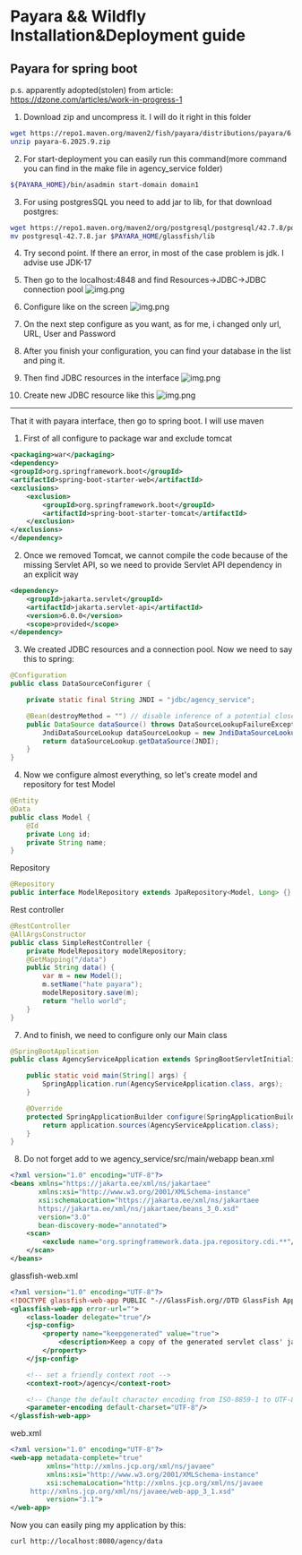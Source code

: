 # Payara && Wildfly Installation&Deployment guide

## Payara for spring boot

p.s. apparently adopted(stolen) from article: https://dzone.com/articles/work-in-progress-1

1. Download zip and uncompress it. I will do it right in this folder
```bash
wget https://repo1.maven.org/maven2/fish/payara/distributions/payara/6.2025.9/payara-6.2025.9.zip
unzip payara-6.2025.9.zip
```

2. For start-deployment you can easily run this command(more command you can find in the make file in agency_service folder)
```bash
${PAYARA_HOME}/bin/asadmin start-domain domain1
```

3. For using postgresSQL you need to add jar to lib, for that download postgres:
```bash
wget https://repo1.maven.org/maven2/org/postgresql/postgresql/42.7.8/postgresql-42.7.8.jar
mv postgresql-42.7.8.jar $PAYARA_HOME/glassfish/lib
```

4. Try second point. If there an error, in most of the case problem is jdk. I advise use JDK-17 

5. Then go to the localhost:4848 and find Resources->JDBC->JDBC connection pool
![img.png](resources/img.png)
6. Configure like on the screen
![img.png](resources/configurationPostgres.png)
7. On the next step configure as you want, as for me, i changed only url, URL, User and Password
8. After you finish your configuration, you can find your database in the list and ping it.
9. Then find JDBC resources in the interface
![img.png](resources/jdbcResources.png)
10. Create new JDBC resource like this
![img.png](resources/createResources.png)
---
That it with payara interface, then go to spring boot. I will use maven
1. First of all configure to package war and exclude tomcat
```xml
<packaging>war</packaging>
<dependency>
<groupId>org.springframework.boot</groupId>
<artifactId>spring-boot-starter-web</artifactId>
<exclusions>
    <exclusion>
        <groupId>org.springframework.boot</groupId>
        <artifactId>spring-boot-starter-tomcat</artifactId>
    </exclusion>
</exclusions>
</dependency>
```
2. Once we removed Tomcat, we cannot compile the code because of the missing Servlet API, so we need to provide Servlet API dependency in an explicit way
```xml
<dependency>
    <groupId>jakarta.servlet</groupId>
    <artifactId>jakarta.servlet-api</artifactId>
    <version>6.0.0</version>
    <scope>provided</scope>
</dependency>
```
3. We created JDBC resources and a connection pool. Now we need to say this to spring: 
```java
@Configuration
public class DataSourceConfigurer {

    private static final String JNDI = "jdbc/agency_service";

    @Bean(destroyMethod = "") // disable inference of a potential close() method as a destroyer
    public DataSource dataSource() throws DataSourceLookupFailureException {
        JndiDataSourceLookup dataSourceLookup = new JndiDataSourceLookup();
        return dataSourceLookup.getDataSource(JNDI);
    }
}
```
4. Now we configure almost everything, so let's create model and repository for test
Model
```java
@Entity
@Data
public class Model {
    @Id
    private Long id;
    private String name;
}
```
Repository
```java
@Repository
public interface ModelRepository extends JpaRepository<Model, Long> {}
```
Rest controller
```java
@RestController
@AllArgsConstructor
public class SimpleRestController {
    private ModelRepository modelRepository;
    @GetMapping("/data")
    public String data() {
        var m = new Model();
        m.setName("hate payara");
        modelRepository.save(m);
        return "hello world";
    }
}
```

7. And to finish, we need to configure only our Main class
```java
@SpringBootApplication
public class AgencyServiceApplication extends SpringBootServletInitializer {

    public static void main(String[] args) {
        SpringApplication.run(AgencyServiceApplication.class, args);
    }

    @Override
    protected SpringApplicationBuilder configure(SpringApplicationBuilder application) {
        return application.sources(AgencyServiceApplication.class);
    }
}
```
8. Do not forget add to we agency_service/src/main/webapp
bean.xml
```xml
<?xml version="1.0" encoding="UTF-8"?>
<beans xmlns="https://jakarta.ee/xml/ns/jakartaee"
       xmlns:xsi="http://www.w3.org/2001/XMLSchema-instance"
       xsi:schemaLocation="https://jakarta.ee/xml/ns/jakartaee
       https://jakarta.ee/xml/ns/jakartaee/beans_3_0.xsd"
       version="3.0"
       bean-discovery-mode="annotated">
    <scan>
        <exclude name="org.springframework.data.jpa.repository.cdi.**"/>
    </scan>
</beans>
```
glassfish-web.xml
```xml
<?xml version="1.0" encoding="UTF-8"?>
<!DOCTYPE glassfish-web-app PUBLIC "-//GlassFish.org//DTD GlassFish Application Server 3.1 Servlet 3.0//EN" "http://glassfish.org/dtds/glassfish-web-app_3_0-1.dtd">
<glassfish-web-app error-url="">
    <class-loader delegate="true"/>
    <jsp-config>
        <property name="keepgenerated" value="true">
            <description>Keep a copy of the generated servlet class' java code.</description>
        </property>
    </jsp-config>

    <!-- set a friendly context root -->
    <context-root>/agency</context-root>

    <!-- Change the default character encoding from ISO-8859-1 to UTF-8 -->
    <parameter-encoding default-charset="UTF-8"/>
</glassfish-web-app>
```
web.xml
```xml
<?xml version="1.0" encoding="UTF-8"?>
<web-app metadata-complete="true"
         xmlns="http://xmlns.jcp.org/xml/ns/javaee"
         xmlns:xsi="http://www.w3.org/2001/XMLSchema-instance"
         xsi:schemaLocation="http://xmlns.jcp.org/xml/ns/javaee
     http://xmlns.jcp.org/xml/ns/javaee/web-app_3_1.xsd"
         version="3.1">
</web-app>
```
Now you can easily ping my application by this: 
```bash
curl http://localhost:8080/agency/data 
```